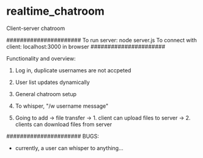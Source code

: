 # realtime_chatroom
Client-server chatroom

######################
To run server:
    node server.js
To connect with client:
    localhost:3000 in browser
######################

Functionality and overview:
1. Log in, duplicate usernames are not accpeted
2. User list updates dynamically
3. General chatroom setup 
4. To whisper, "/w username message"

5. Going to add -> file transfer
                -> 1. client can upload files to server
                -> 2. clients can download files from server

######################
BUGS:
- currently, a user can whisper to anything...
